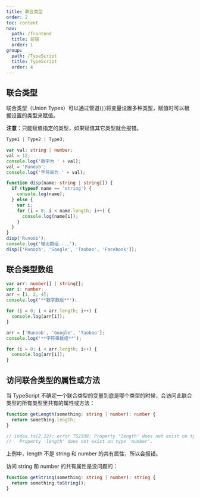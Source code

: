 ```yaml
---
title: 联合类型
order: 2
toc: content
nav:
  path: /frontend
  title: 前端
  order: 1
group:
  path: /TypeScript
  title: TypeScript
  order: 4
---
```


## 联合类型

联合类型（Union Types）可以通过管道(`|`)将变量设置多种类型，赋值时可以根据设置的类型来赋值。

**注意**：只能赋值指定的类型，如果赋值其它类型就会报错。

```ts
Type1 | Type2 | Type3;
```

```ts
var val: string | number;
val = 12;
console.log('数字为 ' + val);
val = 'Runoob';
console.log('字符串为 ' + val);
```

```ts
function disp(name: string | string[]) {
  if (typeof name == 'string') {
    console.log(name);
  } else {
    var i;
    for (i = 0; i < name.length; i++) {
      console.log(name[i]);
    }
  }
}
disp('Runoob');
console.log('输出数组....');
disp(['Runoob', 'Google', 'Taobao', 'Facebook']);
```

## 联合类型数组

```ts
var arr: number[] | string[];
var i: number;
arr = [1, 2, 4];
console.log('**数字数组**');

for (i = 0; i < arr.length; i++) {
  console.log(arr[i]);
}

arr = ['Runoob', 'Google', 'Taobao'];
console.log('**字符串数组**');

for (i = 0; i < arr.length; i++) {
  console.log(arr[i]);
}
```

## 访问联合类型的属性或方法

当 TypeScript 不确定一个联合类型的变量到底是哪个类型的时候，会访问此联合类型的所有类型里共有的属性或方法：

```ts
function getLength(something: string | number): number {
  return something.length;
}

// index.ts(2,22): error TS2339: Property 'length' does not exist on type 'string | number'.
//   Property 'length' does not exist on type 'number'.
```

上例中，length 不是 string 和 number 的共有属性，所以会报错。

访问 string 和 number 的共有属性是没问题的：

```ts
function getString(something: string | number): string {
  return something.toString();
}
```
